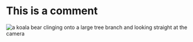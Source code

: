 # This is a comment
![a koala bear clinging onto a large tree branch and looking straight at the camera](https://user-images.githubusercontent.com/97061095/188737583-967d43b6-1fd5-4a34-8a20-c43f3485ab24.png) 
